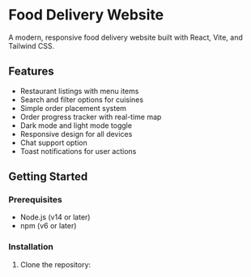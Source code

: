 # Food Delivery Website

A modern, responsive food delivery website built with React, Vite, and Tailwind CSS.

## Features

- Restaurant listings with menu items
- Search and filter options for cuisines
- Simple order placement system
- Order progress tracker with real-time map
- Dark mode and light mode toggle
- Responsive design for all devices
- Chat support option
- Toast notifications for user actions

## Getting Started

### Prerequisites

- Node.js (v14 or later)
- npm (v6 or later)

### Installation

1. Clone the repository:

